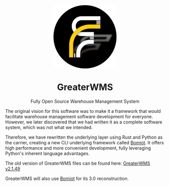 <div align="center">
  <img src="static/img/logo.png" alt="GreaterWMS logo" width="200" height="auto" />
  <h1>GreaterWMS</h1>
  <p>Fully Open Source Warehouse Management System</p>
</div>

The original vision for this software was to make it a framework that would facilitate warehouse management software development for everyone. However, we later discovered that we had written it as a complete software system, which was not what we intended.

Therefore, we have rewritten the underlying layer using Rust and Python as the carrier, creating a new CLI underlying framework called [Bomiot](https://github.com/Bomiot/Bomiot). It offers high performance and more convenient development, fully leveraging Python's inherent language advantages.

The old version of GreaterWMS files can be found here:
[GreaterWMS v2.1.49](https://github.com/GreaterWMS/GreaterWMS/tree/V2.1.49)

GreaterWMS will also use [Bomiot](https://github.com/Bomiot/Bomiot) for its 3.0 reconstruction.